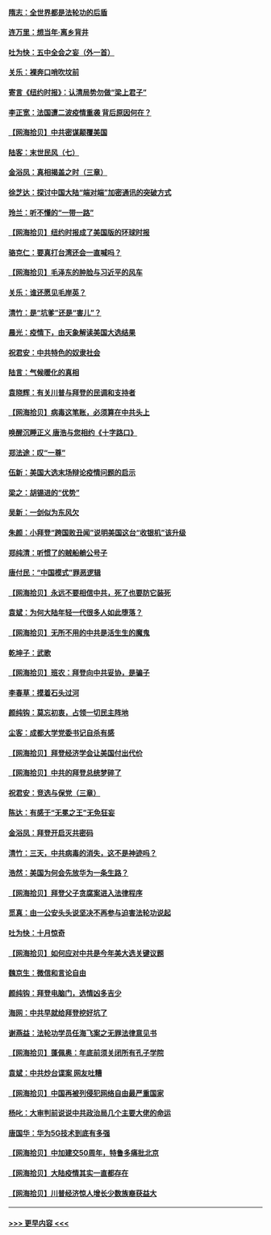 #### [隋志：全世界都是法轮功的后盾](../pages/nsc993/n12510636.md?t=10300102) 
#### [连万里：想当年‧离乡背井](../pages/nsc993/n12510623.md?t=10300102) 
#### [吐为快：五中全会之妄（外一首）](../pages/nsc993/n12510470.md?t=10300102) 
#### [关乐：裸奔口哨吹坟前](../pages/nsc993/n12510403.md?t=10300102) 
#### [寄言《纽约时报》：认清局势勿做“梁上君子”](../pages/nsc993/n12510042.md?t=10300102) 
#### [李正宽：法国遭二波疫情重袭 背后原因何在？](../pages/nsc993/n12509971.md?t=10300102) 
#### [【网海拾贝】中共密谋颠覆美国](../pages/nsc993/n12509816.md?t=10300102) 
#### [陆客：末世民风（七）](../pages/nsc993/n12507822.md?t=10300102) 
#### [金浴凤：真相揭盖之时（三章）](../pages/nsc993/n12507804.md?t=10300102) 
#### [徐芝达：探讨中国大陆“端对端”加密通讯的突破方式](../pages/nsc993/n12507682.md?t=10300102) 
#### [玲兰：听不懂的“一带一路”](../pages/nsc993/n12507669.md?t=10300102) 
#### [【网海拾贝】纽约时报成了美国版的环球时报](../pages/nsc993/n12507053.md?t=10300102) 
#### [骆克仁：要真打台湾还会一直喊吗？](../pages/nsc993/n12506843.md?t=10300102) 
#### [【网海拾贝】毛泽东的肿脸与习近平的风车](../pages/nsc993/n12504537.md?t=10300102) 
#### [关乐：谁还愿见毛岸英？](../pages/nsc993/n12503866.md?t=10300102) 
#### [清竹：是“坑爹”还是“害儿”？](../pages/nsc993/n12503034.md?t=10300102) 
#### [晨光：疫情下，由天象解读美国大选结果](../pages/nsc993/n12502536.md?t=10300102) 
#### [祝君安：中共特色的奴隶社会](../pages/nsc993/n12501529.md?t=10300102) 
#### [陆言：气候暖化的真相](../pages/nsc993/n12501183.md?t=10300102) 
#### [袁晓辉：有关川普与拜登的民调和支持者](../pages/nsc993/n12500433.md?t=10300102) 
#### [【网海拾贝】病毒这笔账，必须算在中共头上](../pages/nsc993/n12500320.md?t=10300102) 
#### [唤醒沉睡正义 唐浩与您相约《十字路口》](../pages/nsc993/n12497980.md?t=10300102) 
#### [郑法途：叹“一尊”](../pages/nsc993/n12498837.md?t=10300102) 
#### [伍新：美国大选末场辩论疫情问题的启示](../pages/nsc993/n12498829.md?t=10300102) 
#### [梁之：胡锡进的“优势”](../pages/nsc993/n12498780.md?t=10300102) 
#### [吴新：一剑似为东风欠](../pages/nsc993/n12498772.md?t=10300102) 
#### [朱颜：小拜登“跨国败丑闻”说明美国这台“收银机”该升级](../pages/nsc993/n12498731.md?t=10300102) 
#### [郑纯清：听惯了的贼船艄公号子](../pages/nsc993/n12498721.md?t=10300102) 
#### [唐付民：“中国模式”罪恶逻辑](../pages/nsc993/n12498310.md?t=10300102) 
#### [【网海拾贝】永远不要相信中共，死了也要防它装死](../pages/nsc993/n12498162.md?t=10300102) 
#### [袁斌：为何大陆年轻一代很多人如此堕落？](../pages/nsc993/n12495696.md?t=10300102) 
#### [【网海拾贝】无所不用的中共是活生生的魔鬼](../pages/nsc993/n12495621.md?t=10300102) 
#### [乾坤子：武歌](../pages/nsc993/n12493391.md?t=10300102) 
#### [【网海拾贝】班农：拜登向中共妥协，是骗子](../pages/nsc993/n12492877.md?t=10300102) 
#### [李春草：摸着石头过河](../pages/nsc993/n12491121.md?t=10300102) 
#### [颜纯钩：莫忘初衷，占领一切民主阵地](../pages/nsc993/n12490965.md?t=10300102) 
#### [尘客：成都大学党委书记自杀有感](../pages/nsc993/n12490950.md?t=10300102) 
#### [【网海拾贝】拜登经济学会让美国付出代价](../pages/nsc993/n12489662.md?t=10300102) 
#### [【网海拾贝】中共的拜登总统梦碎了](../pages/nsc993/n12487896.md?t=10300102) 
#### [祝君安：竞选与保党（三章）](../pages/nsc993/n12487258.md?t=10300102) 
#### [陈达：有感于“无冕之王”无免狂妄](../pages/nsc993/n12485133.md?t=10300102) 
#### [金浴凤：拜登开启灭共密码](../pages/nsc993/n12485125.md?t=10300102) 
#### [清竹：三天，中共病毒的消失，这不是神迹吗？](../pages/nsc993/n12485027.md?t=10300102) 
#### [浩然：美国为何会先放华为一条生路？](../pages/nsc993/n12484997.md?t=10300102) 
#### [【网海拾贝】拜登父子贪腐案进入法律程序](../pages/nsc993/n12484957.md?t=10300102) 
#### [觅真：由一公安头头说坚决不再参与迫害法轮功说起](../pages/nsc993/n12484212.md?t=10300102) 
#### [吐为快：十月惊奇](../pages/nsc993/n12484172.md?t=10300102) 
#### [【网海拾贝】如何应对中共是今年美大选关键议题](../pages/nsc993/n12483755.md?t=10300102) 
#### [魏京生：微信和言论自由](../pages/nsc993/n12483372.md?t=10300102) 
#### [颜纯钩：拜登电脑门，选情凶多吉少](../pages/nsc993/n12482666.md?t=10300102) 
#### [海网：中共早就给拜登挖好坑了](../pages/nsc993/n12482660.md?t=10300102) 
#### [谢燕益：法轮功学员任海飞案之无罪法律意见书](../pages/nsc993/n12482512.md?t=10300102) 
#### [【网海拾贝】蓬佩奥：年底前须关闭所有孔子学院](../pages/nsc993/n12482443.md?t=10300102) 
#### [袁斌：中共炒台谍案 网友吐糟](../pages/nsc993/n12481564.md?t=10300102) 
#### [【网海拾贝】中国再被列侵犯网络自由最严重国家](../pages/nsc993/n12479643.md?t=10300102) 
#### [杨叱：大审判前说说中共政治局几个主要大佬的命运](../pages/nsc993/n12477527.md?t=10300102) 
#### [唐国华：华为5G技术到底有多强](../pages/nsc993/n12477483.md?t=10300102) 
#### [【网海拾贝】中加建交50周年，特鲁多痛批北京](../pages/nsc993/n12476892.md?t=10300102) 
#### [【网海拾贝】大陆疫情其实一直都存在](../pages/nsc993/n12473948.md?t=10300102) 
#### [【网海拾贝】川普经济惊人增长少数族裔获益大](../pages/nsc993/n12471565.md?t=10300102) 

----
#### [ >>> 更早内容 <<< ](../indexes/nsc993-earlier.md)
